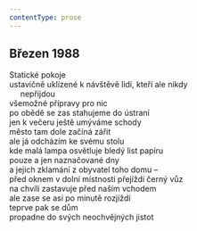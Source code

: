 ```yaml
---
contentType: prose
---
```


## Březen 1988

Statické pokoje  
ustavičně uklízené k návštěvě lidí, kteří ale nikdy  
     nepřijdou  
všemožné přípravy pro nic  
po obědě se zas stahujeme do ústraní  
jen k večeru ještě umýváme schody  
město tam dole začíná zářit  
ale já odcházím ke svému stolu  
kde malá lampa osvětluje bledý list papíru  
pouze a jen naznačované dny  
a jejich zklamání z obyvatel toho domu –  
před oknem v dolní místnosti přejíždí černý vůz  
na chvíli zastavuje před naším vchodem  
ale zase se asi po minutě rozjíždí  
teprve pak se dům  
propadne do svých neochvějných jistot
